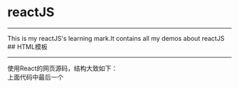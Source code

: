 # reactJS
<hr/>
This is my reactJS's learning mark.It contains all my demos about reactJS
## HTML模板
<hr/>
  使用React的网页源码，结构大致如下：
  <!DOCTYPE html>
  <html>
    <head>
      <script src="../build/react.js"></script>
      <script src="../build/react-dom.js"></script>
      <script src="../build/browser.min.js"></script>
   </head>
  <body>
    <div id="example"></div>
    <script type="text/babel">
      //***Our code 
     </script>
  </body>
  </html>
  上面代码中最后一个<script>标签的type 属性为text/babel.这是因为React独有的JSX语法，跟JavaScript不兼容。<br>
  其次，上面代码一共用了三个库，react.js react-dom.js和Browser.js。他们首先被加载。其中react.js是react的核心库。react-dom.js是提供与DOM相关的功能。Browser.js是将JSX语法转换为JavaScript语法。实际上线的时候，通过 $ babel src --out--dir build来讲src子目录中的js文件进行语法转换，转码后的文件全部放在build子目录。
## Index
  <hr/>
1  Render JSX
2  Use JavaScript in JSX
3  Use array in JSX
4  Define a component
5  this.props.children
6  PropTypes
7  Finding a DOM node
8  this.state
9  Form
10 Component Lifecycle
11 Ajax
12 Display value from a Promise
13 Server-side rendering
  
## ReactDOM.render()
<hr/>
  ReactDOM.render()是React的最基本方法，用于将模板转为html语言，并插入指定的DOM节点</br>
  ReactDOM.render(
    <h1>Hello, world!</h1>,
    document.getElementById('example')
  );
  

